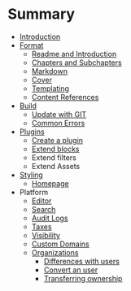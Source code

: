 # Summary

* [Introduction](README.md)
* [Format](format/README.md)
  * [Readme and Introduction](format/introduction.md)
  * [Chapters and Subchapters](format/chapters.md)
  * [Markdown](format/markdown.md)
  * [Cover](format/cover.md)
  * [Templating](format/templating.md)
  * [Content References](format/conrefs.md)
* [Build](build/README.md)
  * [Update with GIT](build/push.md)
  * [Common Errors](build/errors.md)
* [Plugins](plugins/README.md)
  * [Create a plugin](plugins/create.md)
  * [Extend blocks](plugins/blocks.md)
  * Extend filters
  * Extend Assets
* [Styling](book/styling/README.md)
  * [Homepage](book/styling/homepage.md)
* Platform
  * [Editor](platform/editor.md)
  * [Search](platform/search.md)
  * [Audit Logs](platform/audit_logs.md)
  * [Taxes](platform/taxes.md)
  * [Visibility](platform/visibility.md)
  * [Custom Domains](platform/domains.md)
  * [Organizations](platform/organizations/README.md)
    * [Differences with users](platform/organizations/differences.md)
    * [Convert an user](platform/organizations/convert.md)
    * [Transferring ownership](platform/organizations/ownership.md)

